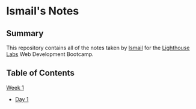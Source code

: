 # Ismail's Notes

## Summary
This repository contains all of the notes taken by [Ismail](https://github.com/Ismail5301) for the [Lighthouse Labs](https://www.lighthouselabs.ca/) Web Development Bootcamp.

## Table of Contents
[Week 1](/Week_1)
  * [Day 1](/Week_1/Day_1)